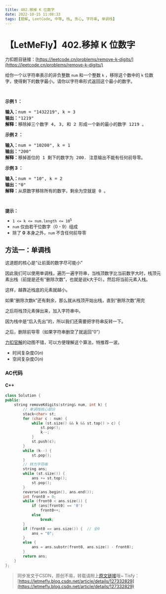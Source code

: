 ```yaml
---
title: 402.移掉 K 位数字
date: 2022-10-15 11:08:33
tags: [题解, LeetCode, 中等, 栈, 贪心, 字符串, 单调栈]
---
```


# 【LetMeFly】402.移掉 K 位数字

力扣题目链接：[https://leetcode.cn/problems/remove-k-digits/](https://leetcode.cn/problems/remove-k-digits/)

<p>给你一个以字符串表示的非负整数 <code>num</code> 和一个整数 <code>k</code> ，移除这个数中的 <code>k</code><em> </em>位数字，使得剩下的数字最小。请你以字符串形式返回这个最小的数字。</p>
 

<p><strong>示例 1 ：</strong></p>

<pre>
<strong>输入：</strong>num = "1432219", k = 3
<strong>输出：</strong>"1219"
<strong>解释：</strong>移除掉三个数字 4, 3, 和 2 形成一个新的最小的数字 1219 。
</pre>

<p><strong>示例 2 ：</strong></p>

<pre>
<strong>输入：</strong>num = "10200", k = 1
<strong>输出：</strong>"200"
<strong>解释：</strong>移掉首位的 1 剩下的数字为 200. 注意输出不能有任何前导零。
</pre>

<p><strong>示例 3 ：</strong></p>

<pre>
<strong>输入：</strong>num = "10", k = 2
<strong>输出：</strong>"0"
<strong>解释：</strong>从原数字移除所有的数字，剩余为空就是 0 。
</pre>

<p> </p>

<p><strong>提示：</strong></p>

<ul>
	<li><code>1 <= k <= num.length <= 10<sup>5</sup></code></li>
	<li><code>num</code> 仅由若干位数字（0 - 9）组成</li>
	<li>除了 <strong>0</strong> 本身之外，<code>num</code> 不含任何前导零</li>
</ul>


    
## 方法一：单调栈

这道题的核心是“让前面的数字尽可能小”

因此我们可以使用单调栈，遍历一遍字符串，当栈顶数字比当前数字大时，栈顶元素出栈（前提是还有“删除次数”，也就是说k大于0）。然后将当前元素入栈。

这样，越靠近栈底的元素就越小。

如果“删除次数k”还有剩余，那么就从栈顶开始出栈，直到“删除次数”用完

之后将栈顶元素弹出来，加入字符串中。

因为栈中是“后入先出”的，所以我们还需要把字符串反转一下。

之后，删除前导零（如果字符串删空了就返回“0”）

[力扣官解](https://leetcode.cn/problems/remove-k-digits/solution/yi-diao-kwei-shu-zi-by-leetcode-solution/)的动图不错，可以方便理解这个算法，特推荐一波。

+ 时间复杂度$O(n)$
+ 空间复杂度$O(n)$

### AC代码

#### C++

```cpp
class Solution {
public:
    string removeKdigits(string& num, int k) {
		// 单调栈核心部分
        stack<char> st;
        for (char c : num) {
            while (st.size() && k && st.top() > c) {
                st.pop();
                k--;
            }
            st.push(c);
        }
        while (k--) {
            st.pop();
        }
        // 转为字符串
        string ans;
        while (st.size()) {
            ans += st.top();
            st.pop();
        }
        reverse(ans.begin(), ans.end());
        int front0 = 0;
        while (front0 < ans.size()) {
            if (ans[front0] == '0')
                front0++;
            else
                break;
        }
        if (front0 == ans.size()) {  // 全0
            ans = "0";
        }
        else {
            ans = ans.substr(front0, ans.size() - front0);
        }
        return ans;
    }
};
```

> 同步发文于CSDN，原创不易，转载请附上[原文链接](https://blog.tisfy.eu.org/2022/10/15/LeetCode%200402.%E7%A7%BB%E6%8E%89K%E4%BD%8D%E6%95%B0%E5%AD%97/)哦~
> Tisfy：[https://letmefly.blog.csdn.net/article/details/127332829](https://letmefly.blog.csdn.net/article/details/127332829)
